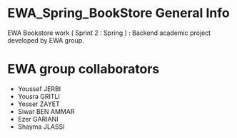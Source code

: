 # EWA_Spring_BookStore General Info
EWA Bookstore work ( Sprint 2 : Spring ) : Backend academic project developed by EWA group.

# EWA group collaborators
- Youssef JERBI
- Yousra GRITLI
- Yesser ZAYET
- Siwar BEN AMMAR
- Ezer GARIANI
- Shayma JLASSI
